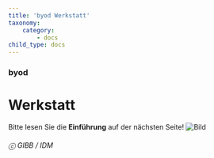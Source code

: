 ```yaml
---
title: 'byod Werkstatt'
taxonomy:
    category:
        - docs
child_type: docs
---
```


### byod

# Werkstatt

Bitte lesen Sie die **Einführung** auf der nächsten Seite!
![Bild](http://tacamo.ch/byod/resources/logos.jpg)
###### ⓒ GIBB / IDM
